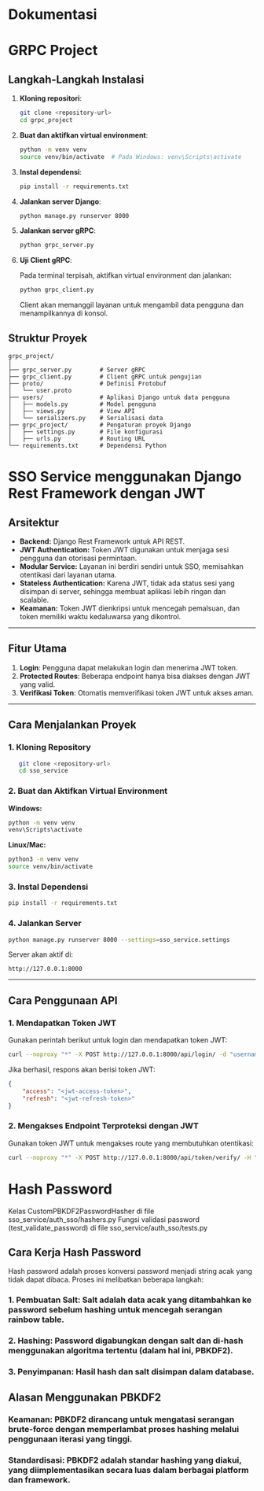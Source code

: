 # **Dokumentasi**

# **GRPC Project**
## Langkah-Langkah Instalasi

1. **Kloning repositori**:
   ```bash
   git clone <repository-url>
   cd grpc_project
   ```

2. **Buat dan aktifkan virtual environment**:
   ```bash
   python -m venv venv
   source venv/bin/activate  # Pada Windows: venv\Scripts\activate
   ```

3. **Instal dependensi**:
   ```bash
   pip install -r requirements.txt
   ```

4. **Jalankan server Django**:
   ```bash
   python manage.py runserver 8000
   ```

5. **Jalankan server gRPC**:
   ```bash
   python grpc_server.py
   ```

6. **Uji Client gRPC**:

   Pada terminal terpisah, aktifkan virtual environment dan jalankan:

   ```bash
   python grpc_client.py
   ```

   Client akan memanggil layanan untuk mengambil data pengguna dan menampilkannya di konsol.

## Struktur Proyek

```
grpc_project/
│
├── grpc_server.py        # Server gRPC
├── grpc_client.py        # Client gRPC untuk pengujian
├── proto/                # Definisi Protobuf
│   └── user.proto
├── users/                # Aplikasi Django untuk data pengguna
│   ├── models.py         # Model pengguna
│   ├── views.py          # View API
│   └── serializers.py    # Serialisasi data
├── grpc_project/         # Pengaturan proyek Django
│   ├── settings.py       # File konfigurasi
│   ├── urls.py           # Routing URL
└── requirements.txt      # Dependensi Python
```

# **SSO Service menggunakan Django Rest Framework dengan JWT**  

## **Arsitektur**  
- **Backend:** Django Rest Framework untuk API REST.
- **JWT Authentication:** Token JWT digunakan untuk menjaga sesi pengguna dan otorisasi permintaan.
- **Modular Service:** Layanan ini berdiri sendiri untuk SSO, memisahkan otentikasi dari layanan utama.
- **Stateless Authentication:** Karena JWT, tidak ada status sesi yang disimpan di server, sehingga membuat aplikasi lebih ringan dan scalable.  
- **Keamanan:** Token JWT dienkripsi untuk mencegah pemalsuan, dan token memiliki waktu kedaluwarsa yang dikontrol.

---

## **Fitur Utama**  
1. **Login**: Pengguna dapat melakukan login dan menerima JWT token.  
2. **Protected Routes**: Beberapa endpoint hanya bisa diakses dengan JWT yang valid.  
3. **Verifikasi Token**: Otomatis memverifikasi token JWT untuk akses aman.  

---

## **Cara Menjalankan Proyek**  

### **1. Kloning Repository**  
```bash
   git clone <repository-url>
   cd sso_service
```

### **2. Buat dan Aktifkan Virtual Environment**  
**Windows:**  
```bash
python -m venv venv
venv\Scripts\activate
```
**Linux/Mac:**  
```bash
python3 -m venv venv
source venv/bin/activate
```

### **3. Instal Dependensi**  
```bash
pip install -r requirements.txt
```

### **4. Jalankan Server**  
```bash
python manage.py runserver 8000 --settings=sso_service.settings
```

Server akan aktif di:  
```
http://127.0.0.1:8000
```

---

## **Cara Penggunaan API**  

### **1. Mendapatkan Token JWT**  
Gunakan perintah berikut untuk login dan mendapatkan token JWT:  
```bash
curl --noproxy "*" -X POST http://127.0.0.1:8000/api/login/ -d "username=alice&password=12345678"
```

Jika berhasil, respons akan berisi token JWT:  
```json
{
    "access": "<jwt-access-token>",
    "refresh": "<jwt-refresh-token>"
}
```

### **2. Mengakses Endpoint Terproteksi dengan JWT**  
Gunakan token JWT untuk mengakses route yang membutuhkan otentikasi:  
```bash
curl --noproxy "*" -X POST http://127.0.0.1:8000/api/token/verify/ -H "Content-Type: application/json" -d "{\"token\": \"<jwt-access-token>\"}"

```

# **Hash Password**
Kelas CustomPBKDF2PasswordHasher di file sso_service/auth_sso/hashers.py
Fungsi validasi password (test_validate_password) di file sso_service/auth_sso/tests.py

## **Cara Kerja Hash Password**

Hash password adalah proses konversi password menjadi string acak yang tidak dapat dibaca. Proses ini melibatkan beberapa langkah:
### **1. Pembuatan Salt:** Salt adalah data acak yang ditambahkan ke password sebelum hashing untuk mencegah serangan rainbow table.
### **2. Hashing:** Password digabungkan dengan salt dan di-hash menggunakan algoritma tertentu (dalam hal ini, PBKDF2).
### **3. Penyimpanan:** Hasil hash dan salt disimpan dalam database.

## **Alasan Menggunakan PBKDF2**

### **Keamanan:** PBKDF2 dirancang untuk mengatasi serangan brute-force dengan memperlambat proses hashing melalui penggunaan iterasi yang tinggi.
### **Standardisasi:** PBKDF2 adalah standar hashing yang diakui, yang diimplementasikan secara luas dalam berbagai platform dan framework.
